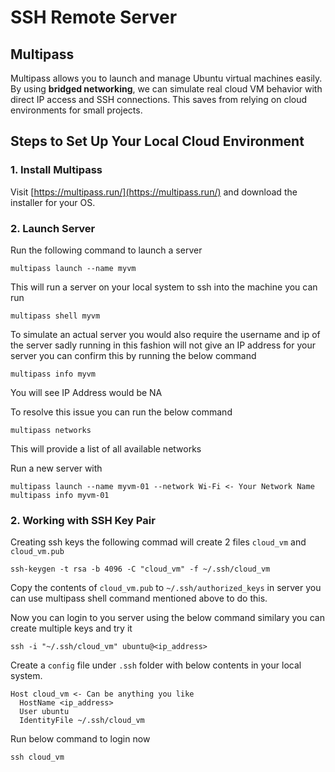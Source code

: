 # SSH Remote Server

## Multipass

Multipass allows you to launch and manage Ubuntu virtual machines easily. By using **bridged networking**, we can simulate real cloud VM behavior with direct IP access and SSH connections. This saves from relying on cloud environments for small projects.


## Steps to Set Up Your Local Cloud Environment

### 1. Install Multipass

Visit [https://multipass.run/](https://multipass.run/) and download the installer for your OS.


### 2. Launch Server


Run the following command to launch a server

```
multipass launch --name myvm
```
This will run a server on your local system to ssh into the machine you can run

```
multipass shell myvm
```

To simulate an actual server you would also require the username and ip of the server sadly running in this fashion will not give an IP address for your server you can confirm this by running the below command

```
multipass info myvm
```
You will see IP Address would be NA

To resolve this issue you can run the below command

```
multipass networks
```
This will provide a list of all available networks

Run a new server with 

```
multipass launch --name myvm-01 --network Wi-Fi <- Your Network Name
multipass info myvm-01
```
### 2. Working with SSH Key Pair

Creating ssh keys the following commad will create 2 files `cloud_vm` and `cloud_vm.pub`

```
ssh-keygen -t rsa -b 4096 -C "cloud_vm" -f ~/.ssh/cloud_vm
```

Copy the contents of `cloud_vm.pub` to `~/.ssh/authorized_keys` in server you can use multipass shell command mentioned above to do this.

Now you can login to you server using the below command similary you can create multiple keys and try it

```
ssh -i "~/.ssh/cloud_vm" ubuntu@<ip_address>
```

Create a `config` file under `.ssh` folder with below contents in your local system.

```
Host cloud_vm <- Can be anything you like
  HostName <ip_address>
  User ubuntu
  IdentityFile ~/.ssh/cloud_vm
```

Run below command to login now

```
ssh cloud_vm
```



